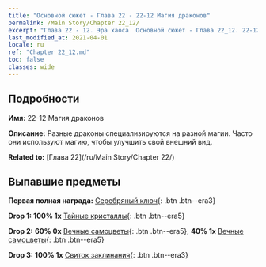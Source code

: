 ```yaml
---
title: "Основной сюжет - Глава 22 - 22-12 Магия драконов"
permalink: /Main Story/Chapter 22_12/
excerpt: "Глава 22 - 12. Эра хаоса  Основной сюжет - Глава 22_12. 22-12 Магия драконов"
last_modified_at: 2021-04-01
locale: ru
ref: "Chapter 22_12.md"
toc: false
classes: wide
---
```


## Подробности

 **Имя:** 22-12 Магия драконов

 **Описание:** Разные драконы специализируются на разной магии. Часто они используют магию, чтобы улучшить свой внешний вид.

 **Related to:** [Глава 22](/ru/Main Story/Chapter 22/)

## Выпавшие предметы

 **Первая полная награда:** [Серебряный ключ](/ru/Items/con_693/){: .btn .btn--era3}

 **Drop 1:** **100% 1x** [Тайные кристаллы](/ru/Items/mat_80/){: .btn .btn--era5}

 **Drop 2:** **60% 0x** [Вечные самоцветы](/ru/Items/mat_72/){: .btn .btn--era5}, **40% 1x** [Вечные самоцветы](/ru/Items/mat_72/){: .btn .btn--era5}

 **Drop 3:** **100% 1x** [Свиток заклинания](/ru/Items/con_694/){: .btn .btn--era3}

